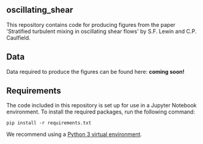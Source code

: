 ## oscillating_shear
This repository contains code for producing figures from the paper 'Stratified turbulent mixing in oscillating shear flows' by S.F. Lewin and C.P. Caulfield.

## Data
Data required to produce the figures can be found here: **coming soon!**

## Requirements

The code included in this repository is set up for use in a Jupyter Notebook environment. To install the required packages, run the following command:

```setup
pip install -r requirements.txt
```

We recommend using a [Python 3 virtual environment](https://docs.python.org/3/library/venv.html).

